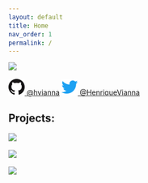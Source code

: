 ```yaml
---
layout: default
title: Home
nav_order: 1
permalink: /
---
```


[<img src="https://avatars3.githubusercontent.com/u/1033735" width="200">](https://github.com/hvianna)

[![](/img/github.png) @hvianna](https://github.com/hvianna)
[![](/img/twitter.png) @HenriqueVianna](https://twitter.com/HenriqueVianna)

## Projects:

[![](https://audiomotion.me/docs/img/audioMotion-header.png)](https://audiomotion.me)

[![](https://raw.githubusercontent.com/hvianna/desktopCal.js/master/img/sharing.png)](https://github.com/hvianna/desktopCal.js)

[![](https://henriquevianna.com/Xplorer2019/img/Xplorer2019.png)](https://henriquevianna.com/Xplorer2019)
